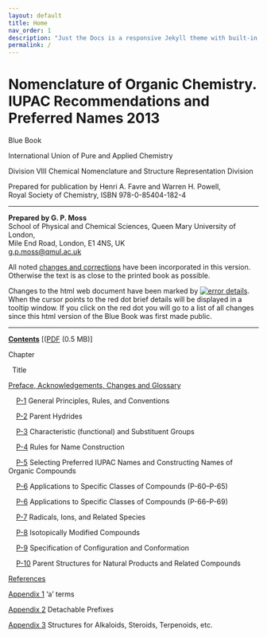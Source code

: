 ```yaml
---
layout: default
title: Home
nav_order: 1
description: "Just the Docs is a responsive Jekyll theme with built-in search that is easily customizable and hosted on GitHub Pages."
permalink: /
---
```


# Nomenclature of Organic Chemistry. IUPAC Recommendations and Preferred Names 2013

Blue Book   

International Union of Pure and Applied Chemistry

Division VIII Chemical Nomenclature and Structure Representation Division

Prepared for publication by Henri A. Favre and Warren H. Powell,  
Royal Society of Chemistry, ISBN 978-0-85404-182-4

---


**Prepared by G. P. Moss**  
School of Physical and Chemical Sciences, Queen Mary University of London,  
Mile End Road, London, E1 4NS, UK  
[g.p.moss@qmul.ac.uk](mailto:g.p.moss@qmul.ac.uk)

All noted [changes and corrections](https://iupac.qmul.ac.uk/bibliog/BBerrors.html) have been incorporated in this version. Otherwise the text is as close to the printed book as possible.

Changes to the html web document have been marked by [![error details](Blue%20Book_files/ALTER.GIF "click for list of details")](https://iupac.qmul.ac.uk/BlueBook/changes.html). When the cursor points to the red dot brief details will be displayed in a tooltip window. If you click on the red dot you will go to a list of all changes since this html version of the Blue Book was first made public.

* * *

**[Contents](https://iupac.qmul.ac.uk/BlueBook/contents.html)** \[([PDF](https://iupac.qmul.ac.uk/BlueBook/PDF/contents.pdf) (0.5 MB)\]

Chapter

  Title

[Preface, Acknowledgements, Changes and Glossary](https://iupac.qmul.ac.uk/BlueBook/P0.html)

    [P-1](1.md) General Principles, Rules, and Conventions
    
    [P-2](/1.md) Parent Hydrides

    [P-3](/1) Characteristic (functional) and Substituent Groups

    [P-4]() Rules for Name Construction

    [P-5]() Selecting Preferred IUPAC Names and Constructing Names of Organic Compounds

    [P-6]() Applications to Specific Classes of Compounds (P-60–P-65)

    [P-6]() Applications to Specific Classes of Compounds (P-66–P-69)

    [P-7]() Radicals, Ions, and Related Species

    [P-8]() Isotopically Modified Compounds

    [P-9](https://iupac.qmul.ac.uk/BlueBook/P9.html) Specification of Configuration and Conformation

    [P-10](https://iupac.qmul.ac.uk/BlueBook/P10.html) Parent Structures for Natural Products and Related Compounds

[References](https://iupac.qmul.ac.uk/BlueBook/refs.html)

[Appendix 1](https://iupac.qmul.ac.uk/BlueBook/Papp1.html) ‘a’ terms

[Appendix 2](https://iupac.qmul.ac.uk/BlueBook/Papp2.html) Detachable Prefixes

[Appendix 3](https://iupac.qmul.ac.uk/BlueBook/Papp3.html) Structures for Alkaloids, Steroids, Terpenoids, etc.

